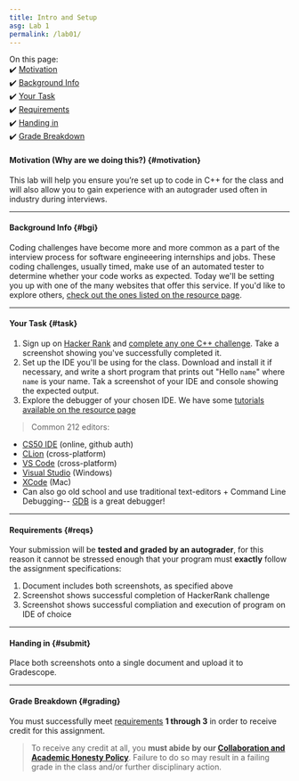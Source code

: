 ```yaml
---
title: Intro and Setup
asg: Lab 1
permalink: /lab01/
---
```


On this page:  
✔️ [Motivation](#motivation)  
✔️ [Background Info](#bgi)  
✔️ [Your Task](#task)  
✔️ [Requirements](#reqs)  
✔️ [Handing in](#submit)  
✔️ [Grade Breakdown](#grading)

#### Motivation (Why are we doing this?) {#motivation}
This lab will help you ensure you’re set up to code in C++ for the class and will also allow you to gain experience with an autograder used often in industry during interviews.

---

#### Background Info {#bgi}
Coding challenges have become more and more common as a part of the interview process for software engineeering internships and jobs. These coding challenges, usually timed, make use of an automated tester to determine whether your code works as expected. Today we'll be setting you up with one of the many websites that offer this service. If you'd like to explore others, [check out the ones listed on the resource page](/sm21/resouces#challenges).

---

#### Your Task {#task}
1. Sign up on [Hacker Rank](https://www.hackerrank.com/) and [complete any one C++ challenge](https://www.hackerrank.com/domains/cpp). Take a screenshot showing you've successfully completed it.
2. Set up the IDE you'll be using for the class. Download and install it if necessary, and write a short program that prints out "Hello `name`" where `name` is your name. Tak a screenshot of your IDE and console showing the expected output.
3. Explore the debugger of your chosen IDE. We have some [tutorials available on the resource page](/sm21/resouces#debuggers)

> Common 212 editors:
- [CS50 IDE](https://ide.cs50.io/) (online, github auth)
- [CLion](https://www.jetbrains.com/clion/) (cross-platform)
- [VS Code](https://code.visualstudio.com) (cross-platform)
- [Visual Studio](https://visualstudio.microsoft.com/vs/) (Windows)
- [XCode](https://developer.apple.com/xcode/) (Mac)
- Can also go old school and use traditional text-editors + Command Line Debugging-- [GDB](https://www.gnu.org/software/gdb/) is a great debugger!

---

#### Requirements {#reqs}
Your submission will be **tested and graded by an autograder**, for this reason it cannot be stressed enough that your program must **exactly** follow the assignment specifications:  

1. Document includes both screenshots, as specified above
2. Screenshot shows successful completion of HackerRank challenge
3. Screenshot shows successful compliation and execution of program on IDE of choice

---

#### Handing in {#submit}
Place both screenshots onto a single document and upload it to Gradescope.

---

#### Grade Breakdown {#grading}
You must successfully meet [requirements](#reqs) **1 through 3** in order to receive credit for this assignment.

> To receive any credit at all, you **must abide by our [Collaboration and Academic Honesty Policy](/sm21/syllabus/#integrity)**. Failure to do so may result in a failing grade in the class and/or further disciplinary action.
